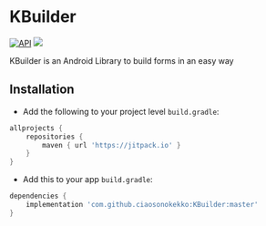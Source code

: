 # KBuilder

[![API](https://img.shields.io/badge/API-16%2B-red.svg?style=flat)](https://android-arsenal.com/api?level=16)
[![](https://jitpack.io/v/ciaosonokekko/KBuilder.svg)](https://jitpack.io/#ciaosonokekko/KBuilder/master)

KBuilder is an Android Library to build forms in an easy way


## Installation

-  Add the following to your project level `build.gradle`:

```gradle
allprojects {
	repositories {
		maven { url 'https://jitpack.io' }
	}
}
```
  -  Add this to your app `build.gradle`:

```gradle
dependencies {
	implementation 'com.github.ciaosonokekko:KBuilder:master'
}
```
